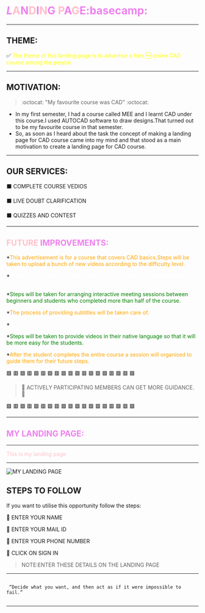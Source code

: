 #  <span style="color:violet">*L*<span style="color:pink">A<span style="color:violet">N<span style="color:pink">D<span style="color:violet">I<span style="color:pink">N<span style="color:violet">G <span style="color:pink">P<span style="color:violet">A<span style="color:pink">G<span style="color:violet">E:basecamp:

---

## **THEME:**
:white_check_mark: <span style="color:yellow">The theme of this landing page is to advertise a free :free: online CAD course among the people.
<hr>

## **MOTIVATION:**

> :octocat:  "My favourite course was CAD"  :octocat:

* In my first semester, I had a course called MEE and I learnt CAD under this course.I used AUTOCAD software to draw designs.That turned out to be my favourite course in that semester.
* So, as soon as I heard about the task the concept of making a landing page for CAD course came into my mind and that stood as a main motivation to create a landing page for CAD course.
     
<hr>

## **OUR SERVICES**:                                                                                                                              
:black_large_square:        COMPLETE COURSE VEDIOS                                                                                            
                                                                                                                                          
⬛                         LIVE DOUBT CLARIFICATION                                                                                              
                                                                                                                               
:black_large_square:        QUIZZES AND CONTEST   

<HR>

## **<span style="color:pink">FUTURE <span style="color:violet">IMPROVEMENTS:**
     
*<span style="color:orange">This advertisement is for a course that covers CAD basics.Steps will be taken to upload a bunch of new videos according to the difficulty level.

*<span style="color:white">Steps will be taken to provide certificates to students who completes each level of course.

*<span style="color:green">Steps will be taken for arranging interactive meeting sessions between beginners and students who completed more than half of the course.
     
*<span style="color:orange">The process of providing subtitles will be taken care of.
     
*<span style="color:white">Classes will be taken by the top professors in the country.
     
*<span style="color:green">Steps will be taken to provide videos in their native language so that it will be more easy for the students.
     
*<span style="color:orange">After the student completes the entire course a session will organised to guide them for their future steps.
     
     
:green_square: :red_square: :green_square: :red_square: :green_square: :red_square: :green_square: :red_square: :green_square: :red_square: :green_square: :red_square: :green_square: :red_square: :green_square: :red_square: :green_square: :red_square: :green_square: 

>  :telescope: ACTIVELY PARTICIPATING MEMBERS CAN GET MORE GUIDANCE. :telescope:
 
:green_square: :red_square: :green_square: :red_square: :green_square: :red_square: :green_square: :red_square: :green_square: :red_square: :green_square: :red_square: :green_square: :red_square: :green_square: :red_square: :green_square: :red_square: :green_square: 

     
<HR>

## **<span style="color:violet">MY LANDING PAGE:**
     
  ***************************
   <span style="color:pink">This is my landing page 
  ***************************
     
![MY LANDING PAGE](https://github.com/laxminarayanan-art/Cognizancee/blob/main/TASK-3/Web%201920%20%E2%80%93%201.png)

## **STEPS TO FOLLOW**
  If you want to utilise this opportunity follow the steps:
  
:radio_button: ENTER YOUR NAME

:radio_button: ENTER YOUR MAIL ID

:radio_button: ENTER YOUR PHONE NUMBER

:radio_button: CLICK ON SIGN IN

>NOTE:ENTER THESE DETAILS ON THE LANDING PAGE

<HR>

```

 “Decide what you want, and then act as if it were impossible to fail.”
     
```
<hr>

 


